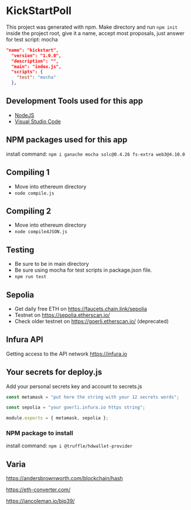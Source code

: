 # KickStartPoll

This project was generated with npm.
Make directory and run `npm init` inside the project root, give it a name, accept most proposals, just answer for test script: mocha

```json
"name": "kickstart",
  "version": "1.0.0",
  "description": "",
  "main": "index.js",
  "scripts": {
    "test": "mocha"
  },
```

## Development Tools used for this app

- [NodeJS](https://nodejs.org/)
- [Visual Studio Code](https://code.visualstudio.com/)

## NPM packages used for this app

install command:
`npm i ganache mocha solc@0.4.26 fs-extra web3@4.10.0`

## Compiling 1

- Move into ethereum directory
- `node compile.js`

## Compiling 2

- Move into ethereum directory
- `node compile4JSON.js`

## Testing

- Be sure to be in main directory
- Be sure using mocha for test scripts in package.json file.
- `npm run test`

## Sepolia

- Get daily free ETH on <https://faucets.chain.link/sepolia>
- Testnet on <https://sepolia.etherscan.io/>
- Check older testnet on <https://goerli.etherscan.io/> (deprecated)

## Infura API

Getting access to the API network
<https://infura.io>

## Your secrets for deploy.js

Add your personal secrets key and account to secrets.js

```js
const metamask = "put here the string with your 12 secrets words";

const sepolia = "your goerli.infura.io https string";

module.exports = { metamask, sepolia };
```

### NPM package to install

install command:
`npm i @truffle/hdwallet-provider`

## Varia

<https://andersbrownworth.com/blockchain/hash>

<https://eth-converter.com/>

<https://iancoleman.io/bip39/>
